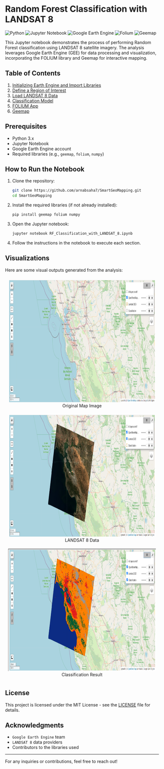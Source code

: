 # Random Forest Classification with LANDSAT 8

![Python](https://img.shields.io/badge/Python-3.8%2B-blue.svg?logo=python&logoColor=white)
![Jupyter Notebook](https://img.shields.io/badge/Jupyter%20Notebook-6.0%2B-orange.svg?logo=jupyter&logoColor=white)
![Google Earth Engine](https://img.shields.io/badge/Google%20Earth%20Engine-Ready-green.svg?logo=googleearth&logoColor=white)
![Folium](https://img.shields.io/badge/Folium-0.12.1%2B-red.svg?logo=folium&logoColor=white)
![Geemap](https://img.shields.io/badge/Geemap-0.9.0%2B-purple.svg?logo=geemap&logoColor=white)


This Jupyter notebook demonstrates the process of performing Random Forest classification using LANDSAT 8 satellite imagery. The analysis leverages Google Earth Engine (GEE) for data processing and visualization, incorporating the FOLIUM library and Geemap for interactive mapping.

## Table of Contents

1. [Initializing Earth Engine and Import Libraries](#initializing-earth-engine-and-import-libraries)
2. [Define a Region of Interest](#define-a-region-of-interest)
3. [Load LANDSAT 8 Data](#load-landsat-8-data)
4. [Classification Model](#classification-model)
5. [FOLIUM App](#folium-app)
6. [Geemap](#geemap)


## Prerequisites

- Python 3.x
- Jupyter Notebook
- Google Earth Engine account
- Required libraries (e.g., `geemap`, `folium`, `numpy`)

## How to Run the Notebook

1. Clone the repository:
   ```bash
   git clone https://github.com/arnabsaha7/SmartGeoMapping.git
   cd SmartGeoMapping
   ```

2. Install the required libraries (if not already installed):
   ```bash
   pip install geemap folium numpy 
   ```

3. Open the Jupyter notebook:
   ```bash
   jupyter notebook RF_Classification_with_LANDSAT_8.ipynb
   ```

4. Follow the instructions in the notebook to execute each section.

## Visualizations

Here are some visual outputs generated from the analysis:

<p align="center">
  <span style="margin: 10px; text-align: center; display: inline-block;">
    <img src="maps/original.png" alt="Original LANDSAT Image" height="400" />
    <br>Original Map Image
  </span>
  <span style="margin: 10px; text-align: center; display: inline-block;">
    <img src="maps/landsat.png" alt="LANDSAT 8 Data" height="400" />
    <br>LANDSAT 8 Data
  </span>
  <span style="margin: 10px; text-align: center; display: inline-block;">
    <img src="maps/classification.png" alt="Classification Result" height="400" />
    <br>Classification Result
  </span>
</p>


## License

This project is licensed under the MIT License - see the [LICENSE](LICENSE) file for details.

## Acknowledgments

- `Google Earth Engine` team
- `LANDSAT 8` data providers
- Contributors to the libraries used


---
For any inquiries or contributions, feel free to reach out!
